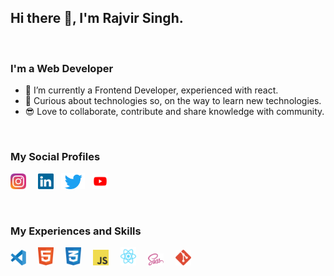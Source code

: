 ## Hi there 👋, I'm Rajvir Singh.
<br />

### I'm a Web Developer
<!-- **RajvirS99/RajvirS99** is a ✨ _special_ ✨ repository because its `README.md` (this file) appears on your GitHub profile. -->

<!-- Here are some ideas to get you started: -->

- 🔭 I’m currently a Frontend Developer, experienced with react.
- 🌱 Curious about technologies so, on the way to learn new technologies.
- :sunglasses: Love to collaborate, contribute and share knowledge with community.

<br>

### My Social Profiles

<a href="https://www.instagram.com/rajvirsingh.99/"><img src="./icons/instagram.svg" style="margin-right: 15px" width="25px" /></a>
<a href="linkedin.com/in/rajvir-s-6a86a2115"><img src="./icons/linkedin.svg" style="margin-right: 8px" width="25px" /></a>
<a href="https://twitter.com/rajvirsingh_99" ><img src="./icons/twitter.svg" style="margin-right: 8px" width="38px" /></a>
<a href="https://www.youtube.com/channel/UCiqNZRLlzE0I7SYyU_i87Tg"><img src="./icons/youtube.svg" style="margin-right: 15px" width="25px" /></a>

<br />

### My Experiences and Skills

<img src="./icons/visual-studio-code.svg" style="margin-right: 15px" width="25px" alt="visual studio code" />
<img src="./icons/html.svg" style="margin-right: 15px" width="25px" alt="html" />
<img src="./icons/css.svg" style="margin-right: 15px" width="25px" alt="css" />
<img src="./icons/javascript.svg" style="margin-right: 15px" width="25px" alt="javascript" />
<img src="./icons/react.svg" style="margin-right: 15px" width="25px" alt="react" />
<img src="./icons/sass.svg" style="margin-right: 15px" width="25px" alt="sass" />
<img src="./icons/git.svg" style="margin-right: 15px" width="25px" alt="git" />

